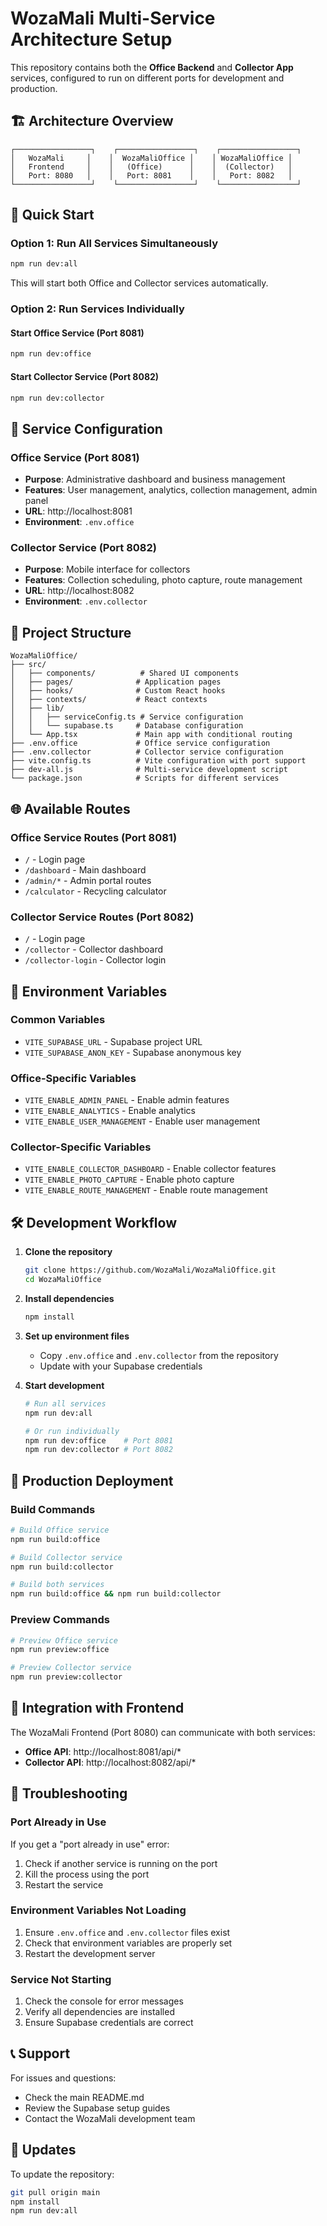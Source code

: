 # WozaMali Multi-Service Architecture Setup

This repository contains both the **Office Backend** and **Collector App** services, configured to run on different ports for development and production.

## 🏗️ Architecture Overview

```
┌─────────────────┐    ┌─────────────────┐    ┌─────────────────┐
│   WozaMali     │    │  WozaMaliOffice │    │ WozaMaliOffice │
│   Frontend     │    │   (Office)      │    │  (Collector)   │
│   Port: 8080   │    │   Port: 8081    │    │   Port: 8082   │
└─────────────────┘    └─────────────────┘    └─────────────────┘
```

## 🚀 Quick Start

### Option 1: Run All Services Simultaneously
```bash
npm run dev:all
```

This will start both Office and Collector services automatically.

### Option 2: Run Services Individually

#### Start Office Service (Port 8081)
```bash
npm run dev:office
```

#### Start Collector Service (Port 8082)
```bash
npm run dev:collector
```

## 🔧 Service Configuration

### Office Service (Port 8081)
- **Purpose**: Administrative dashboard and business management
- **Features**: User management, analytics, collection management, admin panel
- **URL**: http://localhost:8081
- **Environment**: `.env.office`

### Collector Service (Port 8082)
- **Purpose**: Mobile interface for collectors
- **Features**: Collection scheduling, photo capture, route management
- **URL**: http://localhost:8082
- **Environment**: `.env.collector`

## 📁 Project Structure

```
WozaMaliOffice/
├── src/
│   ├── components/          # Shared UI components
│   ├── pages/              # Application pages
│   ├── hooks/              # Custom React hooks
│   ├── contexts/           # React contexts
│   ├── lib/
│   │   ├── serviceConfig.ts # Service configuration
│   │   └── supabase.ts     # Database configuration
│   └── App.tsx             # Main app with conditional routing
├── .env.office             # Office service configuration
├── .env.collector          # Collector service configuration
├── vite.config.ts          # Vite configuration with port support
├── dev-all.js              # Multi-service development script
└── package.json            # Scripts for different services
```

## 🌐 Available Routes

### Office Service Routes (Port 8081)
- `/` - Login page
- `/dashboard` - Main dashboard
- `/admin/*` - Admin portal routes
- `/calculator` - Recycling calculator

### Collector Service Routes (Port 8082)
- `/` - Login page
- `/collector` - Collector dashboard
- `/collector-login` - Collector login

## 🔑 Environment Variables

### Common Variables
- `VITE_SUPABASE_URL` - Supabase project URL
- `VITE_SUPABASE_ANON_KEY` - Supabase anonymous key

### Office-Specific Variables
- `VITE_ENABLE_ADMIN_PANEL` - Enable admin features
- `VITE_ENABLE_ANALYTICS` - Enable analytics
- `VITE_ENABLE_USER_MANAGEMENT` - Enable user management

### Collector-Specific Variables
- `VITE_ENABLE_COLLECTOR_DASHBOARD` - Enable collector features
- `VITE_ENABLE_PHOTO_CAPTURE` - Enable photo capture
- `VITE_ENABLE_ROUTE_MANAGEMENT` - Enable route management

## 🛠️ Development Workflow

1. **Clone the repository**
   ```bash
   git clone https://github.com/WozaMali/WozaMaliOffice.git
   cd WozaMaliOffice
   ```

2. **Install dependencies**
   ```bash
   npm install
   ```

3. **Set up environment files**
   - Copy `.env.office` and `.env.collector` from the repository
   - Update with your Supabase credentials

4. **Start development**
   ```bash
   # Run all services
   npm run dev:all
   
   # Or run individually
   npm run dev:office    # Port 8081
   npm run dev:collector # Port 8082
   ```

## 🚀 Production Deployment

### Build Commands
```bash
# Build Office service
npm run build:office

# Build Collector service
npm run build:collector

# Build both services
npm run build:office && npm run build:collector
```

### Preview Commands
```bash
# Preview Office service
npm run preview:office

# Preview Collector service
npm run preview:collector
```

## 🔗 Integration with Frontend

The WozaMali Frontend (Port 8080) can communicate with both services:

- **Office API**: http://localhost:8081/api/*
- **Collector API**: http://localhost:8082/api/*

## 🐛 Troubleshooting

### Port Already in Use
If you get a "port already in use" error:
1. Check if another service is running on the port
2. Kill the process using the port
3. Restart the service

### Environment Variables Not Loading
1. Ensure `.env.office` and `.env.collector` files exist
2. Check that environment variables are properly set
3. Restart the development server

### Service Not Starting
1. Check the console for error messages
2. Verify all dependencies are installed
3. Ensure Supabase credentials are correct

## 📞 Support

For issues and questions:
- Check the main README.md
- Review the Supabase setup guides
- Contact the WozaMali development team

## 🔄 Updates

To update the repository:
```bash
git pull origin main
npm install
npm run dev:all
```
